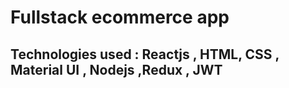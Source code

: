 # Fullstack ecommerce app

## Technologies used : Reactjs , HTML, CSS , Material UI , Nodejs ,Redux , JWT

